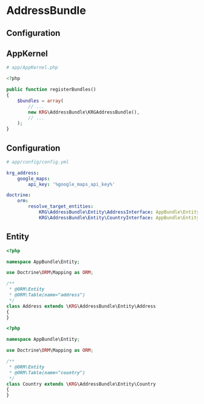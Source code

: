 # AddressBundle

Configuration
-------------

AppKernel
---------

```php
# app/AppKernel.php

<?php

public function registerBundles()
{
    $bundles = array(
        // ...
        new KRG\AddressBundle\KRGAddressBundle(),
        // ...
    );
}
```


Configuration
-------------

```yaml
# app/config/config.yml

krg_address:
    google_maps:
        api_key: '%google_maps_api_key%'

doctrine:
    orm:
        resolve_target_entities:
            KRG\AddressBundle\Entity\AddressInterface: AppBundle\Entity\Address
            KRG\AddressBundle\Entity\CountryInterface: AppBundle\Entity\Country
```

Entity
------

```php
<?php

namespace AppBundle\Entity;

use Doctrine\ORM\Mapping as ORM;

/**
 * @ORM\Entity
 * @ORM\Table(name="address")
 */
class Address extends \KRG\AddressBundle\Entity\Address
{
}
```

```php
<?php

namespace AppBundle\Entity;

use Doctrine\ORM\Mapping as ORM;

/**
 * @ORM\Entity
 * @ORM\Table(name="country")
 */
class Country extends \KRG\AddressBundle\Entity\Country
{
}
```
